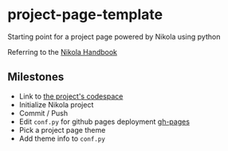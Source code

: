 # project-page-template
Starting point for a project page powered by Nikola using python

Referring to the [Nikola Handbook](https://getnikola.com/handbook.html)

## Milestones

- Link to [the project's codespace](https://expert-space-spoon-64gx4vjp73rqp.github.dev/)
- Initialize Nikola project
- Commit / Push
- Edit `conf.py` for github pages deployment [gh-pages](https://getnikola.com/handbook.html#deploying-to-github)
- Pick a project page theme
- Add theme info to `conf.py`